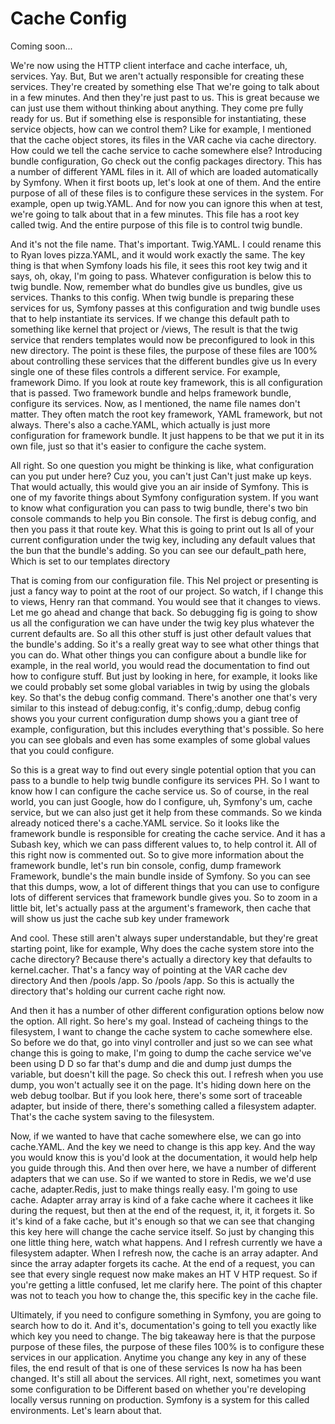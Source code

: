 # Cache Config

Coming soon...

We're now using the HTTP client interface and cache interface, uh, services. Yay.
But, But we aren't actually responsible for creating these services. They're created
by something else That we're going to talk about in a few minutes. And then they're
just past to us. This is great because we can just use them without thinking about
anything. They come pre fully ready for us. But if something else is responsible for
instantiating, these service objects, how can we control them? Like for example, I
mentioned that the cache object stores, its files in the VAR cache via cache
directory. How could we tell the cache service to cache somewhere else? Introducing
bundle configuration, Go check out the config packages directory. This has a number
of different YAML files in it. All of which are loaded automatically by Symfony. When
it first boots up, let's look at one of them. And the entire purpose of all of these
files is to configure these services in the system. For example, open up twig.YAML.
And for now you can ignore this when at test, we're going to talk about that in a few
minutes. This file has a root key called twig. And the entire purpose of this file is
to control twig bundle.

And it's not the file name. That's important. Twig.YAML. I could rename this to Ryan
loves pizza.YAML, and it would work exactly the same. The key thing is that when
Symfony loads his file, it sees this root key twig and it says, oh, okay, I'm going
to pass. Whatever configuration is below this to twig bundle. Now, remember what do
bundles give us bundles, give us services. Thanks to this config. When twig bundle is
preparing these services for us, Symfony passes at this configuration and twig bundle
uses that to help instantiate its services. If we change this default path to
something like kernel that project or /views, The result is that the twig service
that renders templates would now be preconfigured to look in this new directory. The
point is these files, the purpose of these files are 100% about controlling these
services that the different bundles give us In every single one of these files
controls a different service. For example, framework Dimo. If you look at route key
framework, this is all configuration that is passed. Two framework bundle and helps
framework bundle, configure its services. Now, as I mentioned, the name file names
don't matter. They often match the root key framework, YAML framework, but not
always. There's also a cache.YAML, which actually is just more configuration for
framework bundle. It just happens to be that we put it in its own file, just so that
it's easier to configure the cache system.

All right. So one question you might be thinking is like, what configuration can you
put under here? Cuz you, you can't just Can't just make up keys. That would actually,
this would give you an air inside of Symfony. This is one of my favorite things about
Symfony configuration system. If you want to know what configuration you can pass to
twig bundle, there's two bin console commands to help you Bin console. The first is
debug config, and then you pass it that route key. What this is going to print out Is
all of your current configuration under the twig key, including any default values
that the bun that the bundle's adding. So you can see our default_path here, Which is
set to our templates directory

That is coming from our configuration file. This Nel project or presenting is just a
fancy way to point at the root of our project. So watch, if I change this to views,
Henry ran that command. You would see that it changes to views. Let me go ahead and
change that back. So debugging fig is going to show us all the configuration we can
have under the twig key plus whatever the current defaults are. So all this other
stuff is just other default values that the bundle's adding. So it's a really great
way to see what other things that you can do. What other things you can configure
about a bundle like for example, in the real world, you would read the documentation
to find out how to configure stuff. But just by looking in here, for example, it
looks like we could probably set some global variables in twig by using the globals
key. So that's the debug config command. There's another one that's very similar to
this instead of debug:config, it's config,:dump, debug config shows you your current
configuration dump shows you a giant tree of example, configuration, but this
includes everything that's possible. So here you can see globals and even has some
examples of some global values that you could configure.

So this is a great way to find out every single potential option that you can pass to
a bundle to help twig bundle configure its services PH. So I want to know how I can
configure the cache service us. So of course, in the real world, you can just Google,
how do I configure, uh, Symfony's um, cache service, but we can also just get it help
from these commands. So we kinda already noticed there's a cache.YAML service. So it
looks like the framework bundle is responsible for creating the cache service. And it
has a Subash key, which we can pass different values to, to help control it. All of
this right now is commented out. So to give more information about the framework
bundle, let's run bin console, config, dump framework Framework, bundle's the main
bundle inside of Symfony. So you can see that this dumps, wow, a lot of different
things that you can use to configure lots of different services that framework bundle
gives you. So to zoom in a little bit, let's actually pass at the argument's
framework, then cache that will show us just the cache sub key under framework

And cool. These still aren't always super understandable, but they're great starting
point, like for example, Why does the cache system store into the cache directory?
Because there's actually a directory key that defaults to kernel.cacher. That's a
fancy way of pointing at the VAR cache dev directory And then /pools /app. So /pools
/app. So this is actually the directory that's holding our current cache right now.

And then it has a number of other different configuration options below now the
option. All right. So here's my goal. Instead of cacheing things to the filesystem, I
want to change the cache system to cache somewhere else. So before we do that, go
into vinyl controller and just so we can see what change this is going to make, I'm
going to dump the cache service we've been using D D so far that's dump and die and
dump just dumps the variable, but doesn't kill the page. So check this out. I refresh
when you use dump, you won't actually see it on the page. It's hiding down here on
the web debug toolbar. But if you look here, there's some sort of traceable adapter,
but inside of there, there's something called a filesystem adapter. That's the cache
system saving to the filesystem.

Now, if we wanted to have that cache somewhere else, we can go into cache.YAML. And
the key we need to change is this app key. And the way you would know this is you'd
look at the documentation, it would help help you guide through this. And then over
here, we have a number of different adapters that we can use. So if we wanted to
store in Redis, we we'd use cache, adapter.Redis, just to make things really easy.
I'm going to use cache. Adapter array array is kind of a fake cache where it cachees
it like during the request, but then at the end of the request, it, it, it forgets
it. So it's kind of a fake cache, but it's enough so that we can see that changing
this key here will change the cache service itself. So just by changing this one
little thing here, watch what happens. And I refresh currently we have a filesystem
adapter. When I refresh now, the cache is an array adapter. And since the array
adapter forgets its cache. At the end of a request, you can see that every single
request now make makes an HT V HTP request. So if you're getting a little confused,
let me clarify here. The point of this chapter was not to teach you how to change
the, this specific key in the cache file.

Ultimately, if you need to configure something in Symfony, you are going to search
how to do it. And it's, documentation's going to tell you exactly like which key you
need to change. The big takeaway here is that the purpose purpose of these files, the
purpose of these files 100% is to configure these services in our application.
Anytime you change any key in any of these files, the end result of that is one of
these services Is now ha has been changed. It's still all about the services. All
right, next, sometimes you want some configuration to be Different based on whether
you're developing locally versus running on production. Symfony is a system for this
called environments. Let's learn about that.

